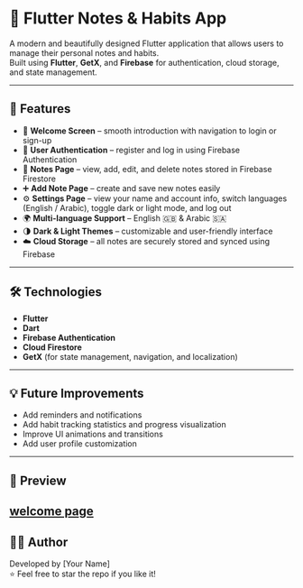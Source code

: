 # 🧩 Flutter Notes & Habits App

A modern and beautifully designed Flutter application that allows users to manage their personal notes and habits.  
Built using **Flutter**, **GetX**, and **Firebase** for authentication, cloud storage, and state management.

---

## 🚀 Features
- 👋 **Welcome Screen** – smooth introduction with navigation to login or sign-up  
- 🔐 **User Authentication** – register and log in using Firebase Authentication  
- 📝 **Notes Page** – view, add, edit, and delete notes stored in Firebase Firestore  
- ➕ **Add Note Page** – create and save new notes easily  
- ⚙️ **Settings Page** – view your name and account info, switch languages (English / Arabic), toggle dark or light mode, and log out  
- 🌍 **Multi-language Support** – English 🇬🇧 & Arabic 🇸🇦  
- 🌗 **Dark & Light Themes** – customizable and user-friendly interface  
- ☁️ **Cloud Storage** – all notes are securely stored and synced using Firebase  

---

## 🛠️ Technologies
- **Flutter**  
- **Dart**  
- **Firebase Authentication**  
- **Cloud Firestore**  
- **GetX** (for state management, navigation, and localization)

---

## 💡 Future Improvements
- Add reminders and notifications  
- Add habit tracking statistics and progress visualization  
- Improve UI animations and transitions  
- Add user profile customization

---

## 📱 Preview
[welcome page]()
---

## 🧑‍💻 Author
Developed by [Your Name]  
⭐ Feel free to star the repo if you like it!
